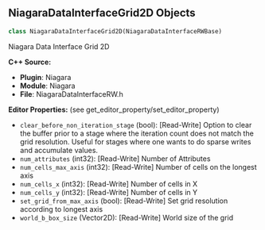 ## NiagaraDataInterfaceGrid2D Objects

```python
class NiagaraDataInterfaceGrid2D(NiagaraDataInterfaceRWBase)
```

Niagara Data Interface Grid 2D

**C++ Source:**

- **Plugin**: Niagara
- **Module**: Niagara
- **File**: NiagaraDataInterfaceRW.h

**Editor Properties:** (see get_editor_property/set_editor_property)

- ``clear_before_non_iteration_stage`` (bool):  [Read-Write] Option to clear the buffer prior to a stage where the iteration count does not match the grid resolution.  Useful for stages where one wants to do sparse writes
  and accumulate values.
- ``num_attributes`` (int32):  [Read-Write] Number of Attributes
- ``num_cells_max_axis`` (int32):  [Read-Write] Number of cells on the longest axis
- ``num_cells_x`` (int32):  [Read-Write] Number of cells in X
- ``num_cells_y`` (int32):  [Read-Write] Number of cells in Y
- ``set_grid_from_max_axis`` (bool):  [Read-Write] Set grid resolution according to longest axis
- ``world_b_box_size`` (Vector2D):  [Read-Write] World size of the grid

<a id="unreal.NiagaraDataInterfaceGrid2DCollection"></a>